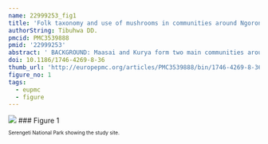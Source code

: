 ```yaml
---
name: 22999253_fig1
title: 'Folk taxonomy and use of mushrooms in communities around Ngorongoro and Serengeti National Park, Tanzania.'
authorString: Tibuhwa DD.
pmcid: PMC3539888
pmid: '22999253'
abstract: ' BACKGROUND: Maasai and Kurya form two main communities around the Serengeti National Park in Tanzania which are mainly pastoralists. Changing climate to excessive drought, have recently forced them to start practicing subsistence farming which is severely affected by wild animals. This study explored status of the folk taxonomy and uses of mushrooms in the two communities as a pave way for possibilities of introducing mushroom cultivation, an alternative crop which is hardly affected by wild animals. METHODS: Folk taxonomy and use mushrooms by the Kurya and Maasai communities were investigated. Information was collected by face to face interviews with 150 individuals in 6 selected villages. Using descriptive statistics by Statistic Package for the Social Science (SPSS) version 17.0, the demographic characteristics of informants were evaluated and cross relationships with the recorded data were analysed. RESULTS: Kurya are mycophilic with 94% of the informants recognizing utilization of the wild mushroom either as foodstuff or as tonics while the Maasai are mycophobic with 99% being unaware of the edibility of mushroom although 28% recognized mushrooms as tonic. For both communities, the knowledge of mushroom utilization and folk taxonomy increased with age of the informants, while it decreases with formal education level of the informants which imply that the basis of knowledge is mainly traditional. Comparing the two communities, the Maasai use mushrooms only for medicinal purposes and never sought them for food while the Kurya were well knowledgeable on the edibility and folk classification especially the Termitomyces species. Characters used in folkal taxonomy included color and size of the basidiomata, shape and size of the pseudorrhiza, habitats and edibility information. A new use of ascospores whereby they anaesthaesia bees during honey harvesting was discovered, and mushroom cultivation was widely welcomed (94.7%) as an alternative crop which is rarely affected by wild animals. CONCLUSION: In order to salvage a noted tremendous decrease of knowledge in mushroom utilization and folk taxonomy from vanishing, there is a need to document it throughout, and incorporate it in lower levels of our education system. Mushroom cultivation may possibly be the best alternative crop for the two communities thus should be advocated for improving livelihood and reduce human wildlife conflicts. The new recorded use of ascospores to anaesthaesia the bees during honey harvesting should be exploited and scaled up for sustainable integrated bee keeping and mushroom farming.'
doi: 10.1186/1746-4269-8-36
thumb_url: 'http://europepmc.org/articles/PMC3539888/bin/1746-4269-8-36-1.gif'
figure_no: 1
tags:
  - eupmc
  - figure
---
```

<img src='http://europepmc.org/articles/PMC3539888/bin/1746-4269-8-36-1.jpg' style='max-height: 300px'>
### Figure 1
<p style='font-size: 10px;'>Serengeti National Park showing the study site.</p>